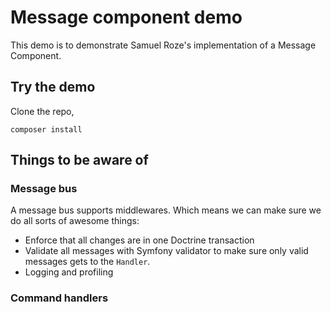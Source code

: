 # Message component demo

This demo is to demonstrate Samuel Roze's implementation of a Message Component. 

## Try the demo

Clone the repo, 
```
composer install
```

## Things to be aware of

### Message bus

A message bus supports middlewares. Which means we can make sure we do all sorts 
of awesome things:

- Enforce that all changes are in one Doctrine transaction
- Validate all messages with Symfony validator to make sure only valid messages 
  gets to the `Handler`. 
- Logging and profiling

### Command handlers

